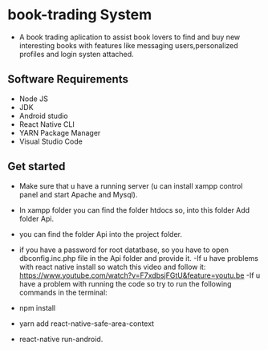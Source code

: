 ﻿# book-trading System
  - A book trading aplication to assist book lovers to find and buy new interesting books with features like messaging users,personalized profiles and login systen attached.
 
 ## Software Requirements
- Node JS
- JDK
- Android studio
- React Native CLI
- YARN Package Manager
- Visual Studio Code
 
 ## Get started
- Make sure that u have a running server (u can install xampp control panel and start Apache and Mysql).
- In xampp folder you can find the folder htdocs so, into this folder Add folder Api. 
- you can find the folder Api into the project folder.
- if you have a password for root datatbase, so you have to open dbconfig.inc.php file in the Api folder and provide it.
-If u have problems with react native install so watch this video and follow it:
 https://www.youtube.com/watch?v=F7xdbsjFGtU&feature=youtu.be
-If u have a problem with running the code so try to run the following commands in the terminal:

- npm install
- yarn add react-native-safe-area-context
- react-native run-android.


